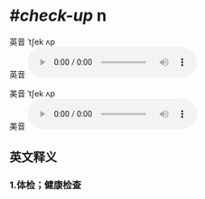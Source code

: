 # ***\#check-up*** n
英音 ˈtʃek ʌp  
英音
<audio src="./media/check-up1_AAC.aac" controls="controls"></audio>

美音 ˈtʃek ʌp  
美音
<audio src="./media/check-up2_AAC.aac" controls="controls"></audio>



  

英文释义
---
### 1.**体检；健康检查**  


